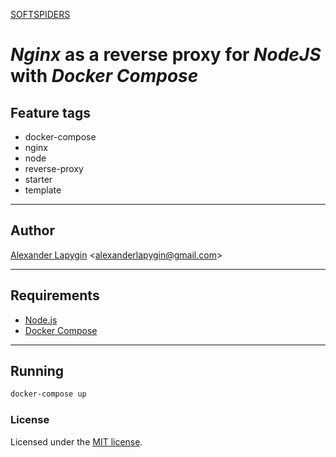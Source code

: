 [SOFTSPIDERS](https://github.com/softspiders/softspiders)

# *Nginx* as a reverse proxy for *NodeJS* with *Docker Compose*

## Feature tags

- docker-compose
- nginx
- node
- reverse-proxy
- starter
- template

---

## Author

[Alexander Lapygin](https://github.com/AlexanderLapygin) <<alexanderlapygin@gmail.com>>

---

## Requirements

- [Node.js](https://nodejs.org/en/download/package-manager/)
- [Docker Compose](https://docs.docker.com/compose/install/)


---

## Running

```sh
docker-compose up
```

### License

Licensed under the [MIT license](./LICENSE).
